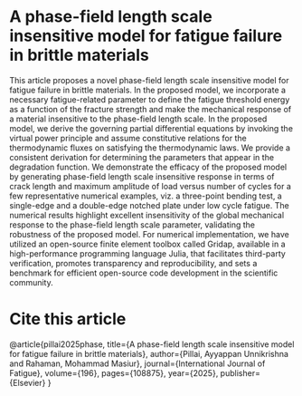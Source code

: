 # A phase-field length scale insensitive model for fatigue failure in brittle materials

This article proposes a novel phase-field length scale insensitive model for fatigue failure in brittle materials. In the proposed model, we incorporate a necessary fatigue-related parameter to define the fatigue threshold energy as a function of the fracture strength and make the mechanical response of a material insensitive to the phase-field length scale. In the proposed model, we derive the governing partial differential equations by invoking the virtual power principle and assume constitutive relations for the thermodynamic fluxes on satisfying the thermodynamic laws. We provide a consistent derivation for determining the parameters that appear in the degradation function. We demonstrate the efficacy of the proposed model by generating phase-field length scale insensitive response in terms of crack length and maximum amplitude of load versus number of cycles for a few representative numerical examples, viz. a three-point bending test, a single-edge and a double-edge notched plate under low cycle fatigue. The numerical results highlight excellent insensitivity of the global mechanical response to the phase-field length scale parameter, validating the robustness of the proposed model. For numerical implementation, we have utilized an open-source finite element toolbox called Gridap, available in a high-performance programming language Julia, that facilitates third-party verification, promotes transparency and reproducibility, and sets a benchmark for efficient open-source code development in the scientific community.


# Cite this article

@article{pillai2025phase,
  title={A phase-field length scale insensitive model for fatigue failure in brittle materials},
  author={Pillai, Ayyappan Unnikrishna and Rahaman, Mohammad Masiur},
  journal={International Journal of Fatigue},
  volume={196},
  pages={108875},
  year={2025},
  publisher={Elsevier}
}
